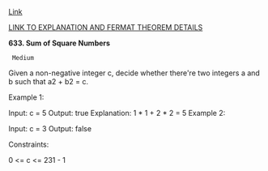 [Link](https://leetcode.com/problems/sum-of-square-numbers/)

[LINK TO EXPLANATION AND FERMAT THEOREM DETAILS](https://leetcode.com/problems/sum-of-square-numbers)

**633. Sum of Square Numbers**

     Medium

Given a non-negative integer c, decide whether there're two integers a and b such that a2 + b2 = c.

Example 1:

Input: c = 5
Output: true
Explanation: 1 * 1 + 2 * 2 = 5
Example 2:

Input: c = 3
Output: false


Constraints:

0 <= c <= 231 - 1